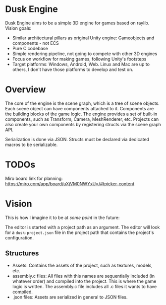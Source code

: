 # Dusk Engine

Dusk Engine aims to be a simple 3D engine for games based on raylib. Vision goals:

* Similar architectural pillars as original Unity engine: Gameobjects and components - not ECS
* Pure C codebase
* Simple rendering pipeline, not going to compete with other 3D engines
* Focus on workflow for making games, following Unity's footsteps
* Target platforms: Windows, Android, Web. Linux and Mac are up to others, I don't have those platforms to develop and test on.

# Overview

The core of the engine is the scene graph, which is a tree of scene objects. Each scene object can have components attached to it. Components are the building blocks of the game logic. The engine provides a set of built-in components, such as Transform, Camera, MeshRenderer, etc. Projects can also create your own components by registering structs via the scene graph API.

Serialization is done via JSON. Structs must be declared via dedicated macros to be serializable. 

# TODOs

Miro board link for planning: https://miro.com/app/board/uXjVM0NWYxU=/#tpicker-content 

# Vision

This is how I imagine it to be at _some point_ in the future:

The editor is started with a project path as an argument. The editor will look for a `dusk-project.json` file in the project path that contains the project's configuration. 

## Structures

* Assets: Contains the assets of the project, such as textures, models, etc.
* assembly.c files: All files with this names are sequentially included (in whatever order) and compiled into the project. This is where the game logic is written. The assembly.c file includes all .c files it wants to have compiled.
* .json files: Assets are serialized in general to JSON files. 

